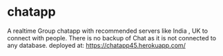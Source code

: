 # chatapp
A realtime Group chatapp with recommended servers like India , UK to connect with people. There is no backup of Chat as it is not connected to any database.
deployed at: https://chatapp45.herokuapp.com/
